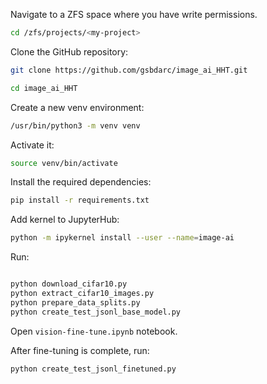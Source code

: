 Navigate to a ZFS space where you have write permissions.

```bash
cd /zfs/projects/<my-project>
```

Clone the GitHub repository:
```bash
git clone https://github.com/gsbdarc/image_ai_HHT.git
```

```bash
cd image_ai_HHT 
```

Create a new venv environment:
```bash
/usr/bin/python3 -m venv venv
```

Activate it:
```bash
source venv/bin/activate
```

Install the required dependencies:
```bash
pip install -r requirements.txt
```

Add kernel to JupyterHub:
```bash
python -m ipykernel install --user --name=image-ai
```


Run:
```bash

python download_cifar10.py
python extract_cifar10_images.py
python prepare_data_splits.py
python create_test_jsonl_base_model.py
```
Open `vision-fine-tune.ipynb` notebook.

After fine-tuning is complete, run:

```
python create_test_jsonl_finetuned.py
```
